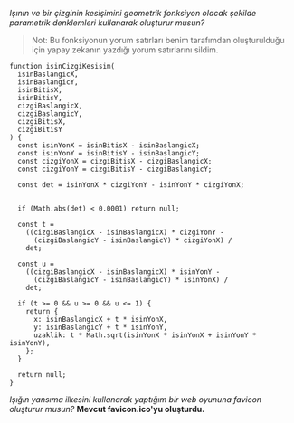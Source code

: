 _Işının ve bir çizginin kesişimini geometrik fonksiyon olacak şekilde parametrik denklemleri kullanarak oluşturur musun?_

> Not: Bu fonksiyonun yorum satırları benim tarafımdan oluşturulduğu için yapay zekanın yazdığı yorum satırlarını sildim.

```
function isinCizgiKesisim(
  isinBaslangicX,
  isinBaslangicY,
  isinBitisX,
  isinBitisY,
  cizgiBaslangicX,
  cizgiBaslangicY,
  cizgiBitisX,
  cizgiBitisY
) {
  const isinYonX = isinBitisX - isinBaslangicX;
  const isinYonY = isinBitisY - isinBaslangicY;
  const cizgiYonX = cizgiBitisX - cizgiBaslangicX;
  const cizgiYonY = cizgiBitisY - cizgiBaslangicY;

  const det = isinYonX * cizgiYonY - isinYonY * cizgiYonX;


  if (Math.abs(det) < 0.0001) return null;

  const t =
    ((cizgiBaslangicX - isinBaslangicX) * cizgiYonY -
      (cizgiBaslangicY - isinBaslangicY) * cizgiYonX) /
    det;

  const u =
    ((cizgiBaslangicX - isinBaslangicX) * isinYonY -
      (cizgiBaslangicY - isinBaslangicY) * isinYonX) /
    det;

  if (t >= 0 && u >= 0 && u <= 1) {
    return {
      x: isinBaslangicX + t * isinYonX,
      y: isinBaslangicY + t * isinYonY,
      uzaklik: t * Math.sqrt(isinYonX * isinYonX + isinYonY * isinYonY),
    };
  }

  return null;
}
```

_Işığın yansıma ilkesini kullanarak yaptığım bir web oyununa favicon oluşturur musun?_
**Mevcut favicon.ico'yu oluşturdu.**
